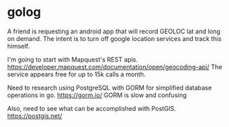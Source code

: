 # golog

A friend is requesting an android app that will record GEOLOC lat and long on demand. The intent is to turn off google location services and track this himself. 

I'm going to start with Mapquest's REST apis. https://developer.mapquest.com/documentation/open/geocoding-api/ 
The service appears free for up to 15k calls a month.

Need to research using PostgreSQL with GORM for simplified database operations in go. https://gorm.io/
   GORM is slow and confusing 

Also, need to see what can be accomplished with PostGIS. https://postgis.net/


